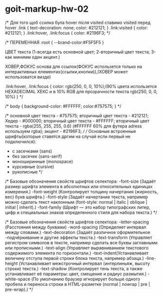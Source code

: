 # goit-markup-hw-02
/* 
Для того щоб ссилка була hover
після visited ставимо visited перед hover
.link {
    text-decoration: none;
    color: #212121;
}
.link:visited {
    color: #212121;
}
.link:hover,
.link:focus {
    color: #2196F3; */

/*
ПЕРЕМЕННАЯ
:root {
    --brand-color:#F5F5F5
}

ЦВЕТ текста
(1-всегда есть основной цвет; 
2-вторичный цвет текста;
3-как минимм один акцент.)

ХОВЕР,ФОКУС основа для ссылок(ФОКУС использется только на
интерактивных елементах(ссылки,кнопки)),(ХОВЕР может
использоватся визде)

.link:hover,
.link:focus {
    color: rgb(250, 0, 0, 10%);(90% цвета использется HEXADECIMAL
ХЕКС и в 10% RGB для прозрачности текста rgb(250, 0, 0, 10%)
} */

/* body {
    background-color: #FFFFFF;
    color:#757575;
} */

/* 
основной цвет текста - #757575;
вторичный цвет текста - #212121;
Хедер - #000000;
вторичный цвет текста - #FFFFFF; 
вторичный цвет текста - rgba(255, 255, 255, 0.6)
(#FFFFFF 60% для футера adress используем rgba);
акцент - #2196F3;
*/
/* Основные встроенные шрифты(которые ставятся дргим на случай если первый
не подключился):
- с засечками (sans)
- без засечек (sans-serif)
- моноширинные (monospace)
- курсивные (cursive)
- рукописные */

/* Базовые обозначения свойств шрифтов селектора:
-font-size (Задаёт размер шрифта элемента в абсолютных
или относительных единицах измерения.)
-font-weight (Контролирует толщину начертания 
(жирность, вес) букв шрифта.)
-font-style (Задаёт начертание текста, например можно
сделать текст наклонным (font-style: normal | italic |
oblique | initial | inherit).)
-font-family (Шрифт — это набор типографских литер,
цифр и специальных знаков определенного стиля для набора текста.) */

/* Базовые обозначения свойств шрифтов селектора:
-letter-spacing (Расстояния между буквами)
-word-spacing (Определяет интервал между словами.)
-text-decoration (Задаёт различное оформительное
-подчёркивание и другие эффекты текста.)
-text-transform (Управляет регистром символов в тексте,
например сделать все буквы заглавными или прописными.)
-text-align (Управляет выравниванием текстового содержимого 
элемента по горизонтали.)
-text-indent(Устанавливает величину отступа первой
строки блока текста, например абзаца.)
-line-height (Устанавливает межстрочный интервал 
(интерлиньяж, высоту строки) текста.)
-text-shadow (Контролирует тень текста, а также устанавливает
её параметры: цвет, смещение и радиус размытия.)
-white-space (По умолчанию браузер игнорирует больше одного 
пробела и переноса строки в HTML-разметке (normal | nowrap 
| pre | pre-wrap).) */
